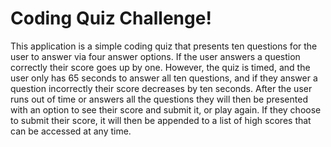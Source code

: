 # Coding Quiz Challenge!

This application is a simple coding quiz that presents ten questions for the user to answer via four answer options.
If the user answers a question correctly their score goes up by one. However, the quiz is timed, and the user only
has 65 seconds to answer all ten questions, and if they answer a question incorrectly their score decreases by ten
seconds. After the user runs out of time or answers all the questions they will then be presented with an option
to see their score and submit it, or play again. If they choose to submit their score, it will then be appended
to a list of high scores that can be accessed at any time.

